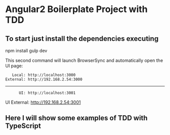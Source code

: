 # Angular2 Boilerplate Project with TDD

## To start just install the dependencies executing 

npm install
gulp dev

This second command will launch BrowserSync and automatically open the UI page:

       Local: http://localhost:3000
    External: http://192.168.2.54:3000
 -------------------------------------
          UI: http://localhost:3001
 UI External: http://192.168.2.54:3001


## Here I will show some examples of TDD with TypeScript

